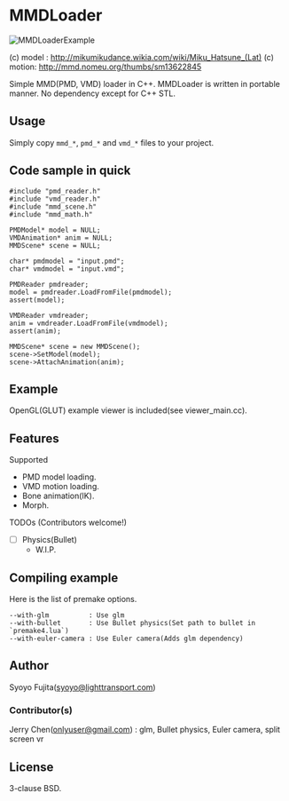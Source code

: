 # MMDLoader

![MMDLoaderExample](https://github.com/syoyo/MMDLoader/blob/master/mmdview.gif?raw=true)

(c) model : http://mikumikudance.wikia.com/wiki/Miku_Hatsune_(Lat)
(c) motion: http://mmd.nomeu.org/thumbs/sm13622845

Simple MMD(PMD, VMD) loader in C++.
MMDLoader is written in portable manner. No dependency except for C++ STL.

## Usage

Simply copy `mmd_*`, `pmd_*` and `vmd_*` files to your project.

## Code sample in quick

```
#include "pmd_reader.h"
#include "vmd_reader.h"
#include "mmd_scene.h"
#include "mmd_math.h"

PMDModel* model = NULL;
VMDAnimation* anim = NULL;
MMDScene* scene = NULL;

char* pmdmodel = "input.pmd";
char* vmdmodel = "input.vmd";

PMDReader pmdreader;
model = pmdreader.LoadFromFile(pmdmodel);
assert(model);

VMDReader vmdreader;
anim = vmdreader.LoadFromFile(vmdmodel);
assert(anim);

MMDScene* scene = new MMDScene();
scene->SetModel(model);
scene->AttachAnimation(anim);
```

## Example

OpenGL(GLUT) example viewer is included(see viewer_main.cc).

## Features

Supported

* PMD model loading.
* VMD motion loading.
* Bone animation(IK).
* Morph.

TODOs
(Contributors welcome!)

* [ ] Physics(Bullet)
  * W.I.P.

## Compiling example

Here is the list of premake options.

    --with-glm          : Use glm
    --with-bullet       : Use Bullet physics(Set path to bullet in `premake4.lua`)
    --with-euler-camera : Use Euler camera(Adds glm dependency)

## Author

Syoyo Fujita(syoyo@lighttransport.com)

### Contributor(s)

Jerry Chen(onlyuser@gmail.com) : glm, Bullet physics, Euler camera, split screen vr

## License

3-clause BSD.
